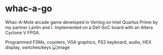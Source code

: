 # whac-a-go

Whac-A-Mole arcade game developed in Verilog on Intel Quartus Prime by my partner Lanlin and I. Implemented on a De1-SoC board with an Altera Cyclone V FPGA.

Programmed FSMs, counters, VGA graphics, PS2 keyboard, audio, HEX display, switches/keys
![image](https://github.com/user-attachments/assets/cc25a177-b025-444a-951c-3f37ee2551e3)
